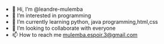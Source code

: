 - 👋 Hi, I’m @leandre-mulemba
- 👀 I’m interested in programming
- 🌱 I’m currently learning python, java programming,html,css
- 💞️ I’m looking to collaborate with everyone
- 📫 How to reach me mulemba.espoir.3@gmail.com

<!---
leandre-mulemba/leandre-mulemba is a ✨ special ✨ repository because its `README.md` (this file) appears on your GitHub profile.
You can click the Preview link to take a look at your changes.
--->
